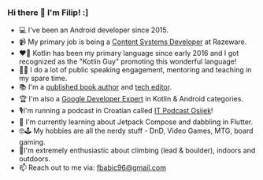 ### Hi there 👋 I'm Filip! :]

- 💻 I've been an Android developer since 2015.
- 📹 My primary job is being a [Content Systems Developer](https://www.raywenderlich.com/u/filbabic) at Razeware.
- ❤️‍🔥 Kotlin has been my primary language since early 2016 and I got recognized as the "Kotlin Guy" promoting this wonderful language!
- 👨‍🏫 I do a lot of public speaking engagement, mentoring and teaching in my spare time.
- 📚 I'm a [published book author](https://www.raywenderlich.com/books/kotlin-coroutines-by-tutorials/v2.0) and [tech editor](https://www.raywenderlich.com/books/saving-data-on-android/v1.0).
- 🏆 I'm also a [Google Developer Expert](https://developers.google.com/community/experts) in Kotlin & Android categories.
- 🎙️I'm running a podcast in Croatian called [IT Podcast Osijek](https://www.youtube.com/channel/UCCRpADFImlrUPSz8HYVRN1w)!
- 📖 I'm currently learning about Jetpack Compose and dabbling in Flutter.
- 🤓🕹️ My hobbies are all the nerdy stuff - DnD, Video Games, MTG, board gaming.
- 🧗I'm extremely enthusiastic about climbing (lead & boulder), indoors and outdoors.
- 📫 Reach out to me via: fbabic96@gmail.com
